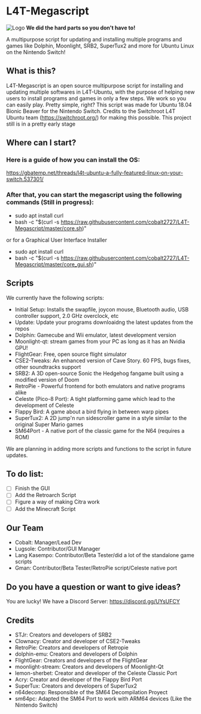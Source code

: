 # L4T-Megascript
![Logo](https://raw.githubusercontent.com/Lang-Kasempo/L4T-Megascript/master/L4T%20Megascript-logo.png)
**We did the hard parts so you don't have to!**

A multipurpose script for updating and installing multiple programs and games like Dolphin, Moonlight, SRB2, SuperTux2 and more for Ubuntu Linux on the Nintendo Switch!

## What is this?

L4T-Megascript is an open source multipurpose script for installing and updating multiple softwares in L4T-Ubuntu, with the purpose of helping new users to install programs and games in only a few steps. We work so you can easily play. Pretty simple, right? This script was made for Ubuntu 18.04 Bionic Beaver for the Nintendo Switch. Credits to the Switchroot L4T Ubuntu team (https://switchroot.org/) for making this possible. This project still is in a pretty early stage

## Where can I start?
### Here is a guide of how you can install the OS:
https://gbatemp.net/threads/l4t-ubuntu-a-fully-featured-linux-on-your-switch.537301/
### After that, you can start the megascript using the following commands (Still in progress):
- sudo apt install curl
- bash -c "$(curl -s https://raw.githubusercontent.com/cobalt2727/L4T-Megascript/master/core.sh)"

 or for a Graphical User Interface Installer
- sudo apt install curl
- bash -c "$(curl -s https://raw.githubusercontent.com/cobalt2727/L4T-Megascript/master/core_gui.sh)"

## Scripts
We currently have the following scripts: 

- Initial Setup: Installs the swapfile, joycon mouse, Bluetooth audio, USB controller support, 2.0 GHz overclock, etc
- Update: Update your programs downloaidng the latest updates from the repos
- Dolphin: Gamecube and Wii emulator, latest development version
- Moonlight-qt: stream games from your PC as long as it has an Nvidia GPU!
- FlightGear: Free, open source flight simulator
- CSE2-Tweaks: An enhanced version of Cave Story. 60 FPS, bugs fixes, other soundtracks support
- SRB2: A 3D open-source Sonic the Hedgehog fangame built using a modified version of Doom
- RetroPie - Powerful frontend for both emulators and native programs alike
- Celeste (Pico-8 Port): A tight platforming game which lead to the development of Celeste
- Flappy Bird: A game about a bird flying in between warp pipes
- SuperTux2: A 2D jump'n run sidescroller game in a style similar to the original Super Mario games
- SM64Port - A native port of the classic game for the N64 (requires a ROM)

 We are planning in adding more scripts and functions to the script in future updates.
## To do list:
- [ ] Finish the GUI
- [ ] Add the Retroarch Script
- [ ] Figure a way of making Citra work
- [ ] Add the Minecraft Script
## Our Team
- Cobalt: Manager/Lead Dev
- Lugsole: Contributor/GUI Manager 
- Lang Kasempo: Contributor/Beta Tester/did a lot of the standalone game scripts
- Gman: Contributor/Beta Tester/RetroPie script/Celeste native port
## Do you have a question or want to give ideas?
You are lucky! We have a Discord Server: https://discord.gg/UYsUFCY
## Credits
- STJr: Creators and developers of SRB2
- Clownacy: Creator and developer of CSE2-Tweaks
- RetroPie: Creators and developers of Retropie
- dolphin-emu: Creators and developers of Dolphin
- FlightGear: Creators and developers of the FlightGear
- moonlight-stream: Creators and developers of Moonlight-Qt
- lemon-sherbet: Creator and developer of the Celeste Classic Port
- Acry: Creator and developer of the Flappy Bird Port
- SuperTux: Creators and developers of SuperTux2
- n64decomp: Responsible of the SM64 Decompilation Proyect
- sm64pc: Adapted the SM64 Port to work with ARM64 devices (Like the Nintendo Switch)
